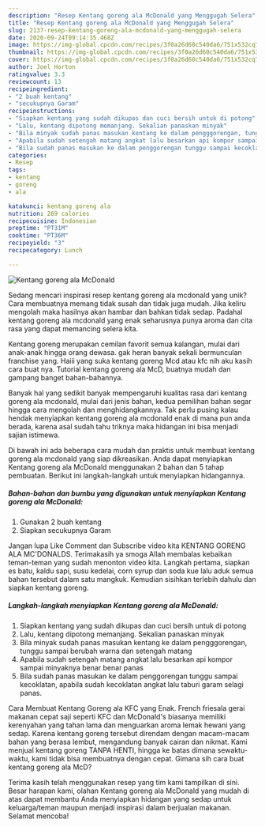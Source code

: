 ```yaml
---
description: "Resep Kentang goreng ala McDonald yang Menggugah Selera"
title: "Resep Kentang goreng ala McDonald yang Menggugah Selera"
slug: 2137-resep-kentang-goreng-ala-mcdonald-yang-menggugah-selera
date: 2020-09-24T09:14:35.468Z
image: https://img-global.cpcdn.com/recipes/3f0a26d60c540da6/751x532cq70/kentang-goreng-ala-mcdonald-foto-resep-utama.jpg
thumbnail: https://img-global.cpcdn.com/recipes/3f0a26d60c540da6/751x532cq70/kentang-goreng-ala-mcdonald-foto-resep-utama.jpg
cover: https://img-global.cpcdn.com/recipes/3f0a26d60c540da6/751x532cq70/kentang-goreng-ala-mcdonald-foto-resep-utama.jpg
author: Joel Horton
ratingvalue: 3.3
reviewcount: 13
recipeingredient:
- "2 buah kentang"
- "secukupnya Garam"
recipeinstructions:
- "Siapkan kentang yang sudah dikupas dan cuci bersih untuk di potong"
- "Lalu, kentang dipotong memanjang. Sekalian panaskan minyak"
- "Bila minyak sudah panas masukan kentang ke dalam pengggorengan, tunggu sampai berubah warna dan setengah matang"
- "Apabila sudah setengah matang angkat lalu besarkan api kompor sampai minyaknya benar benar panas"
- "Bila sudah panas masukan ke dalam penggorengan tunggu sampai kecoklatan, apabila sudah kecoklatan angkat lalu taburi garam selagi panas."
categories:
- Resep
tags:
- kentang
- goreng
- ala

katakunci: kentang goreng ala 
nutrition: 269 calories
recipecuisine: Indonesian
preptime: "PT31M"
cooktime: "PT36M"
recipeyield: "3"
recipecategory: Lunch

---
```



![Kentang goreng ala McDonald](https://img-global.cpcdn.com/recipes/3f0a26d60c540da6/751x532cq70/kentang-goreng-ala-mcdonald-foto-resep-utama.jpg)

Sedang mencari inspirasi resep kentang goreng ala mcdonald yang unik? Cara membuatnya memang tidak susah dan tidak juga mudah. Jika keliru mengolah maka hasilnya akan hambar dan bahkan tidak sedap. Padahal kentang goreng ala mcdonald yang enak seharusnya punya aroma dan cita rasa yang dapat memancing selera kita.

Kentang goreng merupakan cemilan favorit semua kalangan, mulai dari anak-anak hingga orang dewasa. gak heran banyak sekali bermunculan franchise yang. Haiii yang suka kentang goreng Mcd atau kfc nih aku kasih cara buat nya. Tutorial kentang goreng ala McD, buatnya mudah dan gampang banget bahan-bahannya.

Banyak hal yang sedikit banyak mempengaruhi kualitas rasa dari kentang goreng ala mcdonald, mulai dari jenis bahan, kedua pemilihan bahan segar hingga cara mengolah dan menghidangkannya. Tak perlu pusing kalau hendak menyiapkan kentang goreng ala mcdonald enak di mana pun anda berada, karena asal sudah tahu triknya maka hidangan ini bisa menjadi sajian istimewa.


Di bawah ini ada beberapa cara mudah dan praktis untuk membuat kentang goreng ala mcdonald yang siap dikreasikan. Anda dapat menyiapkan Kentang goreng ala McDonald menggunakan 2 bahan dan 5 tahap pembuatan. Berikut ini langkah-langkah untuk menyiapkan hidangannya.

<!--inarticleads1-->

##### Bahan-bahan dan bumbu yang digunakan untuk menyiapkan Kentang goreng ala McDonald:

1. Gunakan 2 buah kentang
1. Siapkan secukupnya Garam


Jangan lupa Like Comment dan Subscribe video kita KENTANG GORENG ALA MC&#39;DONALDS. Terimakasih ya smoga Allah membalas kebaikan teman-teman yang sudah menonton video kita. Langkah pertama, siapkan es batu, kaldu sapi, susu kedelai, corn syrup dan soda kue lalu aduk semua bahan tersebut dalam satu mangkuk. Kemudian sisihkan terlebih dahulu dan siapkan kentang goreng. 

<!--inarticleads2-->

##### Langkah-langkah menyiapkan Kentang goreng ala McDonald:

1. Siapkan kentang yang sudah dikupas dan cuci bersih untuk di potong
1. Lalu, kentang dipotong memanjang. Sekalian panaskan minyak
1. Bila minyak sudah panas masukan kentang ke dalam pengggorengan, tunggu sampai berubah warna dan setengah matang
1. Apabila sudah setengah matang angkat lalu besarkan api kompor sampai minyaknya benar benar panas
1. Bila sudah panas masukan ke dalam penggorengan tunggu sampai kecoklatan, apabila sudah kecoklatan angkat lalu taburi garam selagi panas.


Cara Membuat Kentang Goreng ala KFC yang Enak. French friesala gerai makanan cepat saji seperti KFC dan McDonald&#39;s biasanya memiliki kerenyahan yang tahan lama dan menguarkan aroma lemak hewani yang sedap. Karena kentang goreng tersebut direndam dengan macam-macam bahan yang berasa lembut, mengandung banyak cairan dan nikmat. Kami menjual kentang goreng TANPA HENTI, hingga ke batas dimana sewaktu-waktu, kami tidak bisa membuatnya dengan cepat. Gimana sih cara buat kentang goreng ala McD? 

Terima kasih telah menggunakan resep yang tim kami tampilkan di sini. Besar harapan kami, olahan Kentang goreng ala McDonald yang mudah di atas dapat membantu Anda menyiapkan hidangan yang sedap untuk keluarga/teman maupun menjadi inspirasi dalam berjualan makanan. Selamat mencoba!
